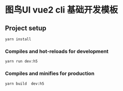 # 图鸟UI vue2 cli 基础开发模板

## Project setup
```
yarn install
```

### Compiles and hot-reloads for development
```
yarn run dev:h5
```

### Compiles and minifies for production
```
yarn build  dev:h5
``` 